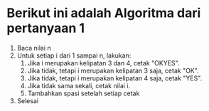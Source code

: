 # Berikut ini adalah Algoritma dari pertanyaan 1

1. Baca nilai n
2. Untuk setiap i dari 1 sampai n, lakukan:
    1. Jika i merupakan kelipatan 3 dan 4, cetak "OKYES".
    2. Jika tidak, tetapi i merupakan kelipatan 3 saja, cetak "OK".
    3. Jika tidak, tetapi i merupakan kelipatan 4 saja, cetak "YES".
    4. Jika tidak sama sekali, cetak nilai i.
    5. Tambahkan spasi setelah setiap cetak
3. Selesai